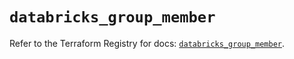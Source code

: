 # `databricks_group_member`

Refer to the Terraform Registry for docs: [`databricks_group_member`](https://registry.terraform.io/providers/databricks/databricks/1.79.1/docs/resources/group_member).

